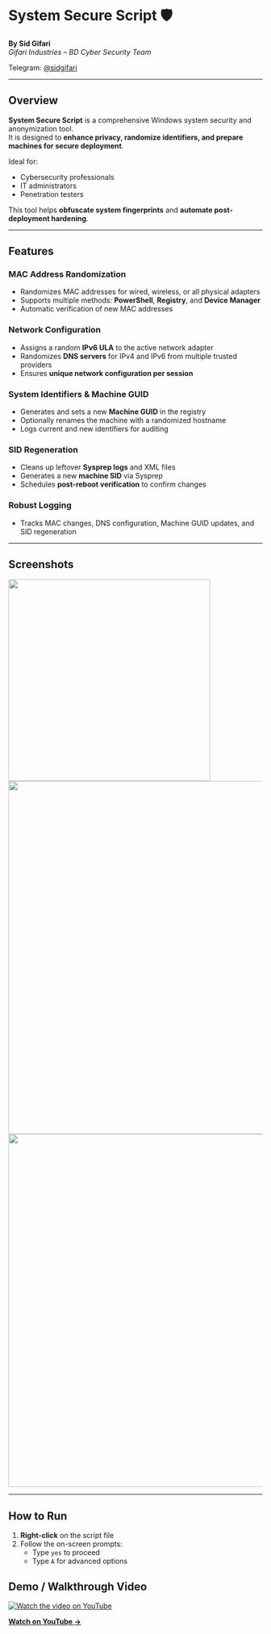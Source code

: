 # System Secure Script 🛡️
**By Sid Gifari**  
*Gifari Industries – BD Cyber Security Team*  

Telegram: [@sidgifari](https://t.me/sidgifari)

---

## Overview
**System Secure Script** is a comprehensive Windows system security and anonymization tool.  
It is designed to **enhance privacy, randomize identifiers, and prepare machines for secure deployment**.

Ideal for:
- Cybersecurity professionals
- IT administrators
- Penetration testers

This tool helps **obfuscate system fingerprints** and **automate post-deployment hardening**.

---

## Features

### MAC Address Randomization
- Randomizes MAC addresses for wired, wireless, or all physical adapters
- Supports multiple methods: **PowerShell**, **Registry**, and **Device Manager**
- Automatic verification of new MAC addresses

### Network Configuration
- Assigns a random **IPv6 ULA** to the active network adapter
- Randomizes **DNS servers** for IPv4 and IPv6 from multiple trusted providers
- Ensures **unique network configuration per session**

### System Identifiers & Machine GUID
- Generates and sets a new **Machine GUID** in the registry
- Optionally renames the machine with a randomized hostname
- Logs current and new identifiers for auditing

### SID Regeneration
- Cleans up leftover **Sysprep logs** and XML files
- Generates a new **machine SID** via Sysprep
- Schedules **post-reboot verification** to confirm changes

### Robust Logging
- Tracks MAC changes, DNS configuration, Machine GUID updates, and SID regeneration

---

## Screenshots

<img src="https://github.com/user-attachments/assets/c8339464-e1fe-41f8-b873-5b442692837f" width="400" />

<img src="https://github.com/user-attachments/assets/1225ae69-009f-444e-98d6-d1a520c7e29a" width="700" />

<img src="https://github.com/user-attachments/assets/ba95d2ff-9457-4c15-9fa1-34be2411d49b" width="700" />

---

## How to Run
1. **Right-click** on the script file
2. Follow the on-screen prompts:
   - Type `yes` to proceed
   - Type `A` for advanced options


## Demo / Walkthrough Video

[![Watch the video on YouTube](https://img.youtube.com/vi/Hc1B5MA4E7o/0.jpg)](https://www.youtube.com/watch?v=Hc1B5MA4E7o)

**[Watch on YouTube →](https://www.youtube.com/watch?v=Hc1B5MA4E7o)**

